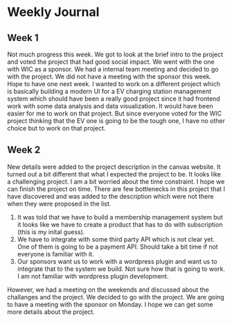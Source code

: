 # Weekly Journal

## Week 1

Not much progress this week. We got to look at the brief intro to the project and voted the project that had good social impact. We went with the one with WIC as a sponsor. We had a internal team meeting and decided to go with the project. We did not have a meeting with the sponsor this week. Hope to have one next week. I wanted to work on a different project which is basically building a modern UI for a EV charging station management system which should have been a really good project since it had frontend work with some data analysis and data visualization. It would have been easier for me to work on that project. But since everyone voted for the WIC project thinking that the EV one is going to be the tough one, I have no other choice but to work on that project.

## Week 2

 New details were added to the project description in the canvas website. It turned out a bit different that what I expected the project to be. It looks like a challenging project. I am a bit worried about the time constraint. I hope we can finish the project on time. There are few bottlenecks in this project that I have discovered and was added to the description which were not there when they were proposed in the list.

 1. It was told that we have to build a membership management system but it looks like we have to create a product that has to do with subscription (this is my inital guess).
 2. We have to integrate with some third party API which is not clear yet. One of them is going to be a payment API. Should take a bit time if not everyone is familiar with it.
 3. Our sponsors want us to work with a wordpress plugin and want us to integrate that to the system we build. Not sure how that is going to work. I am not familiar with wordpress plugin development.

 However, we had a meeting on the weekends and discussed about the challanges and the project. We decided to go with the project. We are going to have a meeting with the sponsor on Monday. I hope we can get some more details about the project.

